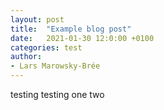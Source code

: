 ```yaml
---
layout: post
title:  "Example blog post"
date:   2021-01-30 12:0:00 +0100
categories: test
author:
- Lars Marowsky-Brée
---
```


testing testing one two
